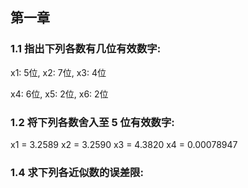 ## 第一章

### 1.1 指出下列各数有几位有效数字:
x1: 5位, x2: 7位, x3: 4位

x4: 6位, x5: 2位, x6: 2位

### 1.2 将下列各数舍入至 5 位有效数字:
x1 = 3.2589 x2 = 3.2590 x3 = 4.3820 x4 = 0.00078947

### 1.4 求下列各近似数的误差限:

